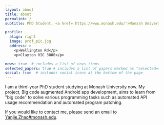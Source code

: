 ```yaml
---
layout: about
title: about
permalink: /
subtitle: PhD Student, <a href='https://www.monash.edu/'>Monash University</a>, Melbourne, Australia.

profile:
  align: right
  image: prof_pic.jpg
  address: >
    <p>Wellington Rd</p>
    <p>Clayton VIC 3800</p>

news: true  # includes a list of news items
selected_papers: true # includes a list of papers marked as "selected={true}"
social: true  # includes social icons at the bottom of the page
---
```


I am a third-year PhD student studying at Monash University now. My project, Big code augmented Android app development, aims to learn from "big code" to solve various programming tasks such as automated API usage recommendation and automated program patching.

If you would like to contact me, please send an email to <a href='#'>Yanjie.Zhao#monash.edu</a>.


<!-- Write your biography here. Tell the world about yourself. Link to your favorite [subreddit](http://reddit.com). You can put a picture in, too. The code is already in, just name your picture `prof_pic.jpg` and put it in the `img/` folder.

Put your address / P.O. box / other info right below your picture. You can also disable any these elements by editing `profile` property of the YAML header of your `_pages/about.md`. Edit `_bibliography/papers.bib` and Jekyll will render your [publications page](/al-folio/publications/) automatically.

Link to your social media connections, too. This theme is set up to use [Font Awesome icons](http://fortawesome.github.io/Font-Awesome/) and [Academicons](https://jpswalsh.github.io/academicons/), like the ones below. Add your Facebook, Twitter, LinkedIn, Google Scholar, or just disable all of them.
 -->